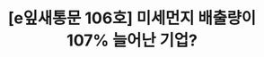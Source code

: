 ---
href: 'https://stib.ee/J5X1#new_tab'
title: '[e잎새통문 106호] 미세먼지 배출량이 107% 늘어난 기업?'
img: '/_assets/106.jpg'
---